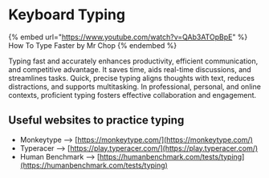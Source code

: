 # Keyboard Typing

{% embed url="https://www.youtube.com/watch?v=QAb3ATOpBpE" %}
How To Type Faster by Mr Chop
{% endembed %}

Typing fast and accurately enhances productivity, efficient communication, and competitive advantage. It saves time, aids real-time discussions, and streamlines tasks. Quick, precise typing aligns thoughts with text, reduces distractions, and supports multitasking. In professional, personal, and online contexts, proficient typing fosters effective collaboration and engagement.

## Useful websites to practice typing

* Monkeytype --> [https://monkeytype.com/](https://monkeytype.com/)
* Typeracer --> [https://play.typeracer.com/](https://play.typeracer.com/)
* Human Benchmark --> [https://humanbenchmark.com/tests/typing](https://humanbenchmark.com/tests/typing)
